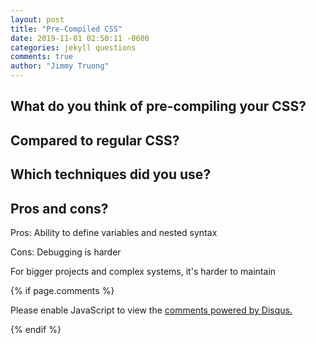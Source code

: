 ```yaml
---
layout: post
title: "Pre-Compiled CSS"
date: 2019-11-01 02:50:11 -0600
categories: jekyll questions
comments: true
author: "Jimmy Truong"
---
```


## What do you think of pre-compiling your CSS?

## Compared to regular CSS?

## Which techniques did you use?

## Pros and cons?

Pros: Ability to define variables and nested syntax

Cons: Debugging is harder

For bigger projects and complex systems, it's harder to maintain

{% if page.comments %}

<div id="disqus_thread"></div>
<script>

    (function() {
        var d = document, s = d.createElement('script');

        s.src = '//jimmytruong-1.disqus.com/embed.js';  // IMPORTANT: Replace EXAMPLE with your forum shortname!

        s.setAttribute('data-timestamp', +new Date());
        (d.head || d.body).appendChild(s);
    })();

</script>

<noscript>Please enable JavaScript to view the <a href="https://disqus.com/?ref_noscript" rel="nofollow">comments powered by Disqus.</a></noscript>

{% endif %}
